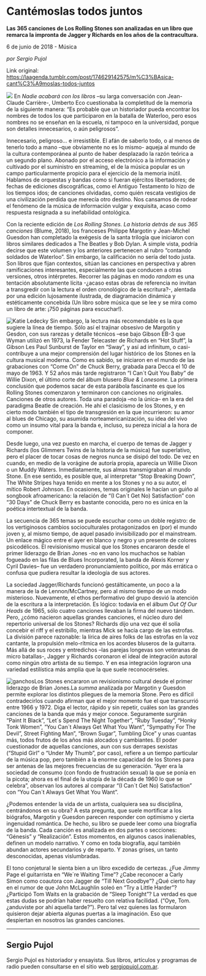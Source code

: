 # Cantémoslas todos juntos

**Las 365 canciones de Los Rolling Stones son analizadas en un libro que remarca la impronta de Jagger y Richards en los años de la contracultura.**

6 de junio de 2018 - Música

_por Sergio Pujol_

Link original: https://laagenda.tumblr.com/post/174629142575/m%C3%BAsica-cant%C3%A9moslas-todos-juntos

![](https://64.media.tumblr.com/72b100e74bc20cf5a9ce62dcd509ddea/tumblr_inline_p9wuf4rZAH1t6q87u_500.jpg)
En *Nadie acabará con los libros* –su larga conversación con Jean-Claude Carrière-, Umberto Eco cuestionaba la completitud de la memoria de la siguiente manera: “Es probable que un historiador pueda encontrar los nombres de todos los que participaron en la batalla de Waterloo, pero esos nombres no se enseñan en la escuela, ni tampoco en la universidad, porque son detalles innecesarios, o aún peligrosos”. 

Innecesario, peligroso… e irresistible. El afán de saberlo todo, o al menos de tenerlo todo a mano –que obviamente no es lo mismo- aqueja al mundo de la cultura contemporánea al punto de haber desplazado la razón teórica a un segundo plano. Abonado por el acceso electrónico a la información y cultivado por el suministro en streaming, el de la música popular es un campo particularmente propicio para el ejercicio de la memoria inútil. Hablamos de orquestas y bandas como si fueran ejércitos libertadores; de fechas de ediciones discográficas, como el Antiguo Testamento lo hizo de los tiempos idos; de canciones olvidadas, como quién rescata vestigios de una civilización perdida que merecía otro destino. Nos cansamos de rodear el fenómeno de la música de información vulgar y exquisita, acaso como respuesta resignada a su inefabilidad ontológica. 

 Con la reciente edición de *Los Rolling Stones. La historia detrás de sus 365 canciones* (Blume, 2018), los franceses Philippe Margotin y Jean-Michel Guesdon han completado la exégesis de la santa trilogía que iniciaron con libros similares dedicados a The Beatles y Bob Dylan. A simple vista, podría decirse que este volumen y los anteriores pertenecen al rubro “contando soldados de Waterloo”. Sin embargo, la calificación no sería del todo justa. Son libros que fijan contextos, sitúan las canciones en perspectiva y abren ramificaciones interesantes, especialmente las que conducen a otras versiones, otros intérpretes. Recorrer las páginas en modo *random* es una tentación absolutamente lícita -¿acaso estas obras de referencia no invitan a transgredir con la lectura el orden cronológico de la escritura?-, alentada por una edición lujosamente ilustrada, de diagramación dinámica y estéticamente concebida (Un libro sobre música que se lee y se mira como un libro de arte: ¡750 páginas para escuchar!). 

![Katie Ledecky](https://64.media.tumblr.com/87b3e1227e90e33cfe709d30eb1e416f/tumblr_inline_p9wuf4q5YI1t6q87u_250.jpg) Sin embargo, la lectura más recomendable es la que sugiere la línea de tiempo. Sólo así el trajinar obsesivo de Margotin y Gesdon, con sus rarezas y detalle técnicos –ese bajo Gibson EB-3 que Wyman utilizó en 1973, la Fender Telecaster de Richards en “Hot Stuff”, la Gibson Les Paul Sunburst de Taylor en “Sway”, y así ad infinitum, o casi- contribuye a una mejor comprensión del lugar histórico de los Stones en la cultura musical moderna. Como es sabido, se iniciaron en el mundo de las grabaciones con “Come On” de Chuck Berry, grabada para Decca el 10 de mayo de 1963. Y 52 años más tarde registraron “I Can´t Quit You Baby” de Willie Dixon, el último corte del álbum blusero *Blue & Lonesome*. La primera conclusión que podemos sacar de esta parábola fascinante es que los Rolling Stones comenzaron y terminaron con canciones no originales. Canciones de otros autores. Toda una paradoja –no la única– en la era del paradigma Beatle de creación. He ahí el clasicismo de los Stones, y en cierto modo también el tipo de transgresión en la que incurrieron: su amor al blues de Chicago, su asumida norteamericanización, su idea del vivo como un insumo vital para la banda e, incluso, su pereza inicial a la hora de componer. 

 Desde luego, una vez puesto en marcha, el cuerpo de temas de Jagger y Richards (los Glimmers Twins de la historia de la música) fue superlativo, pero el placer de tocar cosas de negros nunca se disipó del todo. De vez en cuando, en medio de la vorágine de autoría propia, aparecía un Willie Dixon o un Muddy Waters. Inmediatamente, sus almas transmigraban al mundo Stone. En ese sentido, es posible que, al interpretar “Stop Breaking Down”, The White Stripes haya tenido en mente a los Stones y no a su autor, el mítico Robert Johnson. En ocasiones, temas originales le hacían un guiño al songbook afroamericano: la relación de “(I Can´t Get No) Satisfaction” con “30 Days” de Chuck Berry es bastante conocida, pero no es única en la poética intertextual de la banda. 

 La secuencia de 365 temas se puede escuchar como un doble registro: de los vertiginosos cambios socioculturales protagonizados en (por) el mundo joven y, al mismo tiempo, de aquel pasado invisibilizado por el mainstream. Un enlace mágico entre el ayer en blanco y negro y un presente de colores psicodélicos. El revisionismo musical que los Stones encararon desde el primer liderazgo de Brian Jones -no en vano los muchachos se habían fogueado en las filas de Blues Incorporated, la banda de Alexis Korner y Cyril Davies– fue un verdadero pronunciamiento político, por más errática o confusa que pudiera resultar la ideología de sus actores. 

La sociedad Jagger/Richards funcionó gestálticamente, un poco a la manera de la de Lennon/McCartney, pero al mismo tiempo de un modo misterioso. Nuevamente, el ethos performativo del grupo desvió la atención de la escritura a la interpretación. Es lógico: todavía en el álbum *Out Of Our Heads* de 1965, sólo cuatro canciones llevaban la firma del nuevo tándem. Pero, ¿cómo nacieron aquellas grandes canciones, el núcleo duro del repertorio universal de los Stones? Richards dijo una vez que él solía concebir el riff y el estribillo, mientras Mick se hacía cargo de las estrofas. La división parece razonable: la lírica de aires folks de las estrofas en la voz cantante, la propulsión melo-rítmica en los acordes bluseros de la guitarra. Más allá de sus roces y entredichos –las parejas longevas son veteranas de micro batallas-, Jagger y Richards coronaron el ideal de integración autoral como ningún otro artista de su tiempo. Y en esa integración lograron una variedad estilística más amplia que la que suele reconocérseles. 

![ganchos](https://64.media.tumblr.com/6b509379b454769d49a054ac2fcc7c46/tumblr_inline_p9wuf4UNgd1t6q87u_500.jpg)Los Stones encararon un revisionismo cultural desde el primer liderazgo de Brian Jones.La *summa* analizada por Margotin y Guesdon permite explorar los distintos pliegues de la memoria Stone. Pero es difícil contradecirlos cuando afirman que el mejor momento fue el que transcurrió entre 1966 y 1972. Diga el lector, rápido y sin repetir, cuáles son las grandes canciones de la banda que más y mejor conoce. Seguramente surgirán “Paint It Black”, “Let´s Spend The Night Together”, “Ruby Tuesday”, “Honky Tonk Women”, “You Can´t Always Get What You Want”, “Sympathy For The Devil”, Street Fighting Man”, “Brown Sugar”, Tumbling Dice” y unas cuantas más, todos frutos de los años más alocados y cambiantes. El poder cuestionador de aquellas canciones, aun con sus derrapes sexistas (“Stupid Girl” o “Under My Thumb”, por caso), refiere a un tiempo particular de la música pop, pero también a la enorme capacidad de los Stones para ser antenas de las mejores frecuencias de su generación. “Ayer era la sociedad de consumo (con fondo de frustración sexual) la que se ponía en la picota; ahora es el final de la utopía de la década de 1960 lo que se celebra”, observan los autores al comparar “(I Can´t Get No) Satisfaction” con “You Can´t Always Get What You Want”. 

 ¿Podemos entender la vida de un artista, cualquiera sea su disciplina, centrándonos en su obra? A esta pregunta, que suele mortificar a los biógrafos, Margotin y Guesdon parecen responder con optimismo y cierta ingenuidad romántica. De hecho, su libro se puede leer como una biografía de la banda. Cada canción es analizada en dos partes o secciones: “Génesis” y “Realización”. Estos momentos, en algunos casos inalienables, definen un modelo narrativo. Y como en toda biografía, aquí también abundan actores secundarios y de reparto. Y zonas grises, un tanto desconocidas, apenas vislumbradas. 

 El tono conjetural le sienta bien a un libro excedido de certezas. ¿Fue Jimmy Page el guitarrista en “We´re Waiting Time”? ¿Cabe reconocer a Carly Simon como coautora con Jagger de “Till Next Goodbye”? ¿Qué cierto hay en el rumor de que John McLaughlin soleó en “Try a Little Harder”? ¿Participó Tom Waits en la grabación de “Sleep Tonight”? La verdad es que estas dudas se podrían haber resuelto con relativa facilidad. (“Oye, Tom. ¿anduviste por ahí aquella tarde?”). Pero tal vez quienes las formularon quisieron dejar abierta algunas puertas a la imaginación. Eso que despiertan en nosotros las grandes canciones. 

  




---

 Sergio Pujol
-------------

 Sergio Pujol es historiador y ensayista. Sus libros, artículos y programas de radio pueden consultarse en el sitio web [sergiopujol.com.ar](http://sergiopujol.com.ar/).

